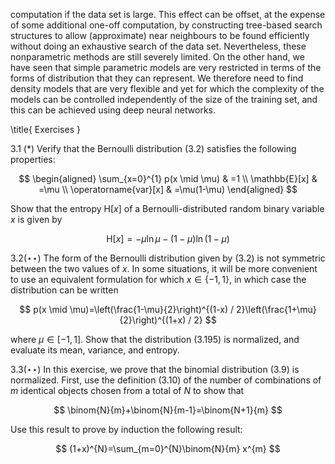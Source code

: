 computation if the data set is large. This effect can be offset, at the expense of some additional one-off computation, by constructing tree-based search structures to allow (approximate) near neighbours to be found efficiently without doing an exhaustive search of the data set. Nevertheless, these nonparametric methods are still severely limited. On the other hand, we have seen that simple parametric models are very restricted in terms of the forms of distribution that they can represent. We therefore need to find density models that are very flexible and yet for which the complexity of the models can be controlled independently of the size of the training set, and this can be achieved using deep neural networks.

\title{
Exercises
}

3.1 (*) Verify that the Bernoulli distribution (3.2) satisfies the following properties:

$$
\begin{aligned}
\sum_{x=0}^{1} p(x \mid \mu) & =1 \\
\mathbb{E}[x] & =\mu \\
\operatorname{var}[x] & =\mu(1-\mu)
\end{aligned}
$$

Show that the entropy $\mathrm{H}[x]$ of a Bernoulli-distributed random binary variable $x$ is given by

$$
\mathrm{H}[x]=-\mu \ln \mu-(1-\mu) \ln (1-\mu)
$$

$3.2(\star \star)$ The form of the Bernoulli distribution given by (3.2) is not symmetric between the two values of $x$. In some situations, it will be more convenient to use an equivalent formulation for which $x \in\{-1,1\}$, in which case the distribution can be written

$$
p(x \mid \mu)=\left(\frac{1-\mu}{2}\right)^{(1-x) / 2}\left(\frac{1+\mu}{2}\right)^{(1+x) / 2}
$$

where $\mu \in[-1,1]$. Show that the distribution (3.195) is normalized, and evaluate its mean, variance, and entropy.

$3.3(\star \star)$ In this exercise, we prove that the binomial distribution (3.9) is normalized. First, use the definition (3.10) of the number of combinations of $m$ identical objects chosen from a total of $N$ to show that

$$
\binom{N}{m}+\binom{N}{m-1}=\binom{N+1}{m}
$$

Use this result to prove by induction the following result:

$$
(1+x)^{N}=\sum_{m=0}^{N}\binom{N}{m} x^{m}
$$